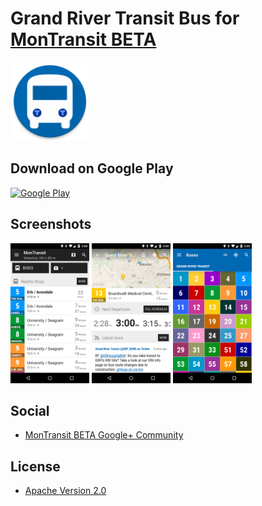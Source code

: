# Grand River Transit Bus for [MonTransit BETA](https://github.com/mtransitapps/mtransit-for-android)

<img width="25%" height="25%" src="https://raw.githubusercontent.com/mtransitapps/ca-grand-river-transit-bus-android/master/pub/hi-res-app-icon.png"/>

## Download on Google Play

[![Google Play](https://developer.android.com/images/brand/en_app_rgb_wo_60.png)](https://play.google.com/store/apps/details?id=org.mtransit.android.ca_grand_river_transit_bus)

## Screenshots

<img width="25%" height="25%" src="https://raw.githubusercontent.com/mtransitapps/ca-grand-river-transit-bus-android/master/pub/screenshot-phone-1.png"/>
<img width="25%" height="25%" src="https://raw.githubusercontent.com/mtransitapps/ca-grand-river-transit-bus-android/master/pub/screenshot-phone-2.png"/>
<img width="25%" height="25%" src="https://raw.githubusercontent.com/mtransitapps/ca-grand-river-transit-bus-android/master/pub/screenshot-phone-3.png"/>

## Social

* [MonTransit BETA Google+ Community](https://plus.google.com/communities/111796337224469270605)

## License

* [Apache Version 2.0](http://www.apache.org/licenses/LICENSE-2.0.html)
